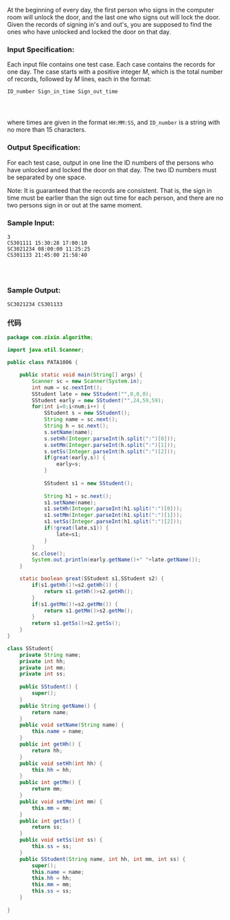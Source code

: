 At the beginning of every day, the first person who signs in the computer room will unlock the door, and the last one who signs out will lock the door. Given the records of signing in's and out's, you are supposed to find the ones who have unlocked and locked the door on that day.

### Input Specification:

Each input file contains one test case. Each case contains the records for one day. The case starts with a positive integer *M*, which is the total number of records, followed by *M* lines, each in the format:

```
ID_number Sign_in_time Sign_out_time

      
    
```

where times are given in the format `HH:MM:SS`, and `ID_number` is a string with no more than 15 characters.

### Output Specification:

For each test case, output in one line the ID numbers of the persons who have unlocked and locked the door on that day. The two ID numbers must be separated by one space.

Note: It is guaranteed that the records are consistent. That is, the sign in time must be earlier than the sign out time for each person, and there are no two persons sign in or out at the same moment.

### Sample Input:

```in
3
CS301111 15:30:28 17:00:10
SC3021234 08:00:00 11:25:25
CS301133 21:45:00 21:58:40

      
    
```

### Sample Output:

```out
SC3021234 CS301133
```

### 代码

```java
package com.zixin.algorithm;

import java.util.Scanner;

public class PATA1006 {

	public static void main(String[] args) {
		Scanner sc = new Scanner(System.in);
        int num = sc.nextInt();
        SStudent late = new SStudent("",0,0,0);
        SStudent early = new SStudent("",24,59,59);
        for(int i=0;i<num;i++) {
        	SStudent s = new SStudent();
        	String name = sc.next();
        	String h = sc.next();
        	s.setName(name);
        	s.setHh(Integer.parseInt(h.split(":")[0]));
        	s.setMm(Integer.parseInt(h.split(":")[1]));
        	s.setSs(Integer.parseInt(h.split(":")[2]));
        	if(great(early,s)) {
        		early=s;
        	}
        	
        	SStudent s1 = new SStudent();
        	
        	String h1 = sc.next();
        	s1.setName(name);
        	s1.setHh(Integer.parseInt(h1.split(":")[0]));
        	s1.setMm(Integer.parseInt(h1.split(":")[1]));
        	s1.setSs(Integer.parseInt(h1.split(":")[2]));
        	if(!great(late,s1)) {
        		late=s1;
        	}
        }
        sc.close();
        System.out.println(early.getName()+" "+late.getName());
	}

	static boolean great(SStudent s1,SStudent s2) {
		if(s1.getHh()!=s2.getHh()) {
			return s1.getHh()>s2.getHh();
		}
		if(s1.getMm()!=s2.getMm()) {
			return s1.getMm()>s2.getMm();
		}
		return s1.getSs()>s2.getSs();
	}
}

class SStudent{
	private String name;
	private int hh;
	private int mm;
	private int ss;
	
	public SStudent() {
		super();
	}
	public String getName() {
		return name;
	}
	public void setName(String name) {
		this.name = name;
	}
	public int getHh() {
		return hh;
	}
	public void setHh(int hh) {
		this.hh = hh;
	}
	public int getMm() {
		return mm;
	}
	public void setMm(int mm) {
		this.mm = mm;
	}
	public int getSs() {
		return ss;
	}
	public void setSs(int ss) {
		this.ss = ss;
	}
	public SStudent(String name, int hh, int mm, int ss) {
		super();
		this.name = name;
		this.hh = hh;
		this.mm = mm;
		this.ss = ss;
	}
	
}

```

